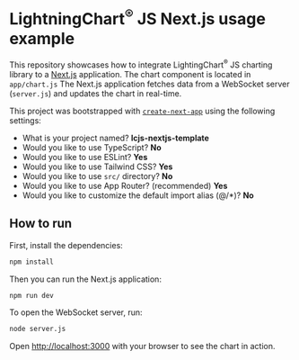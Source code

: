 # LightningChart<sup>&#174;</sup> JS Next.js usage example

This repository showcases how to integrate LightingChart<sup>&#174;</sup> JS charting library to a [Next.js](https://nextjs.org/) application. The chart component is located in `app/chart.js`
The Next.js application fetches data from a WebSocket server (`server.js`) and updates the chart in real-time.

This project was bootstrapped with [`create-next-app`](https://github.com/vercel/next.js/tree/canary/packages/create-next-app) using the following settings:

- What is your project named? **lcjs-nextjs-template**
- Would you like to use TypeScript? **No**
- Would you like to use ESLint? **Yes**
- Would you like to use Tailwind CSS? **Yes**
- Would you like to use `src/` directory? **No**
- Would you like to use App Router? (recommended) **Yes**
- Would you like to customize the default import alias (@/\*)? **No**

## How to run

First, install the dependencies:

```bash
npm install
```

Then you can run the Next.js application:

```bash
npm run dev
```

To open the WebSocket server, run:

```bash
node server.js
```

Open [http://localhost:3000](http://localhost:3000) with your browser to see the chart in action.
